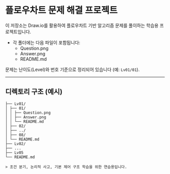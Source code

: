 # 플로우차트 문제 해결 프로젝트

이 저장소는 Draw.io를 활용하여 플로우차트 기반 알고리즘 문제를 풀이하는 학습용 프로젝트입니다.

- 각 폴더에는 다음 파일이 포함됩니다:
  - Question.png
  - Answer.png
  - README.md

문제는 난이도(Level)와 번호 기준으로 정리되어 있습니다 (예: `Lv01/01`).

---

## 디렉토리 구조 (예시)
```Flowchart/
├── Lv01/
│ ├── 01/
│ │ ├── Question.png
│ │ ├── Answer.png
│ │ └── README.md
│ ├── 02/
│ ├── ../
│ ├── 08/
│ └── README.md
├── Lv02/
├── ...
├── Lv05
└── README.md

> 조건 분기, 논리적 사고, 기본 제어 구조 학습을 위한 연습용입니다.
